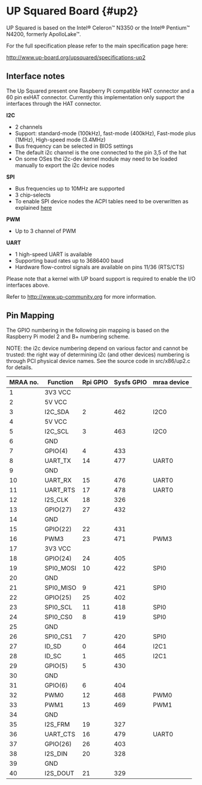 UP Squared  Board   {#up2}
================================
UP Squared is based on the Intel&reg; Celeron&trade; N3350 or the Intel&reg; Pentium&trade; N4200, formerly ApolloLake&trade;.

For the full specification please refer to the main specification page here:

http://www.up-board.org/upsquared/specifications-up2

Interface notes
-----------------------
The Up Squared present one Raspberry Pi compatible HAT connector and a  60 pin exHAT connector. Currently this implementation only support the interfaces through the HAT connector.

**I2C**
 - 2 channels
 - Support: standard-mode (100kHz), fast-mode (400kHz), Fast-mode plus (1MHz), High-speed mode (3.4MHz)
 - Bus frequency can be selected in BIOS settings
 - The default i2c channel is the one connected to the pin 3,5 of the hat
 - On some OSes the i2c-dev kernel module may need to be loaded manually to export the i2c device nodes

**SPI**
 - Bus frequencies up to 10MHz are supported
 - 3 chip-selects
 - To enable SPI device nodes the ACPI tables need to be overwritten as explained [here](https://wiki.up-community.org/Pinout_UP2#SPI_Ports)

**PWM**
 - Up to 3 channel of PWM

**UART**
 - 1 high-speed UART is available
 - Supporting baud rates up to 3686400 baud
 - Hardware flow-control signals are available on pins 11/36 (RTS/CTS)

Please note that a kernel with UP board support is required to enable the I/O
interfaces above.

Refer to http://www.up-community.org for more information.

Pin Mapping
--------------------
The GPIO numbering in the following pin mapping is based on the Raspberry Pi
model 2 and B+ numbering scheme.

NOTE: the i2c device numbering depend on various factor and cannot be trusted:
the right way of determining i2c (and other devices) numbering is through PCI
physical device names. See the source code in src/x86/up2.c for details.

| MRAA no. | Function     | Rpi GPIO   | Sysfs GPIO | mraa device     |
|----------|--------------|------------|------------|-----------------|
| 1        | 3V3 VCC      |            |            |                 |
| 2        | 5V VCC       |            |            |                 |
| 3        | I2C_SDA      | 2          | 462        | I2C0            |
| 4        | 5V VCC       |            |            |                 |
| 5        | I2C_SCL      | 3          | 463        | I2C0            |
| 6        | GND          |            |            |                 |
| 7        | GPIO(4)      | 4          | 433        |                 |
| 8        | UART_TX      | 14         | 477        | UART0           |
| 9        | GND          |            |            |                 |
| 10       | UART_RX      | 15         | 476        | UART0           |
| 11       | UART_RTS     | 17         | 478        | UART0           |
| 12       | I2S_CLK      | 18         | 326        |                 |
| 13       | GPIO(27)     | 27         | 432        |                 |
| 14       | GND          |            |            |                 |
| 15       | GPIO(22)     | 22         | 431        |                 |
| 16       | PWM3         | 23         | 471        | PWM3            |
| 17       | 3V3 VCC      |            |            |                 |
| 18       | GPIO(24)     | 24         | 405        |                 |
| 19       | SPI0_MOSI    | 10         | 422        | SPI0            |
| 20       | GND          |            |            |                 |
| 21       | SPI0_MISO    | 9          | 421        | SPI0            |
| 22       | GPIO(25)     | 25         | 402        |                 |
| 23       | SPI0_SCL     | 11         | 418        | SPI0            |
| 24       | SPI0_CS0     | 8          | 419        | SPI0            |
| 25       | GND          |            |            |                 |
| 26       | SPI0_CS1     | 7          | 420        | SPI0            |
| 27       | ID_SD        | 0          | 464        | I2C1            |
| 28       | ID_SC        | 1          | 465        | I2C1            |
| 29       | GPIO(5)      | 5          | 430        |                 |
| 30       | GND          |            |            |                 |
| 31       | GPIO(6)      | 6          | 404        |                 |
| 32       | PWM0         | 12         | 468        | PWM0            |
| 33       | PWM1         | 13         | 469        | PWM1            |
| 34       | GND          |            |            |                 |
| 35       | I2S_FRM      | 19         | 327        |                 |
| 36       | UART_CTS     | 16         | 479        | UART0           |
| 37       | GPIO(26)     | 26         | 403        |                 |
| 38       | I2S_DIN      | 20         | 328        |                 |
| 39       | GND          |            |            |                 |
| 40       | I2S_DOUT     | 21         | 329        |                 |
